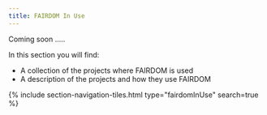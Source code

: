 ```yaml
---
title: FAIRDOM In Use 
---
```


Coming soon .....

In this section you will find:

- A collection of the projects where FAIRDOM is used
- A description of the projects and how they use FAIRDOM

{% include section-navigation-tiles.html type="fairdomInUse" search=true %}
